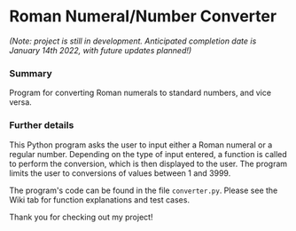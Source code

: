# Roman Numeral/Number Converter

*(Note: project is still in development. Anticipated completion date is January 14th 2022, with future updates planned!)*

### Summary
Program for converting Roman numerals to standard numbers, and vice versa.

### Further details

This Python program asks the user to input either a Roman numeral or a regular number. Depending on the type of input entered, a function is called to perform the conversion, which is then displayed to the user. The program limits the user to conversions of values between 1 and 3999.

The program's code can be found in the file `converter.py`. Please see the Wiki tab for function explanations and test cases.

Thank you for checking out my project!
